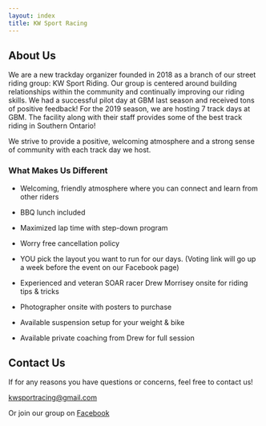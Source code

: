 ```yaml
---
layout: index
title: KW Sport Racing
---
```



## About Us

We are a new trackday organizer founded in 2018 as a branch of our street riding group: KW Sport Riding. Our group is centered around building relationships within the community and continually improving our riding skills. We had a successful pilot day at GBM last season and received tons of positive feedback! For the 2019 season, we are hosting 7 track days at GBM. The facility along with their staff provides some of the best track riding in Southern Ontario!

We strive to provide a positive, welcoming atmosphere and a strong sense of community with each track day we host. 

### What Makes Us Different

- Welcoming, friendly atmosphere where you can connect and learn from other riders
- BBQ lunch included

- Maximized lap time with step-down program

- Worry free cancellation policy 

- YOU pick the layout you want to run for our days. (Voting link will go up a week before the event on our Facebook page)

- Experienced and veteran SOAR racer Drew Morrisey onsite for riding tips & tricks

- Photographer onsite with posters to purchase 

- Available suspension setup for your weight & bike

- Available private coaching from Drew for full session

## Contact Us

If for any reasons you have questions or concerns, feel free to contact us!

[kwsportracing@gmail.com](mailto:kwsportracing@gmail.com)

Or join our group on [Facebook](http://www.facebook.com/groups/KWSportRacing/)
